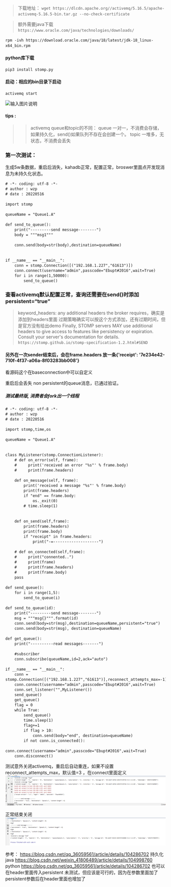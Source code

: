 > 下载地址：
```wget https://dlcdn.apache.org//activemq/5.16.5/apache-activemq-5.16.5-bin.tar.gz --no-check-certificate```

> 额外需要java下载
```https://www.oracle.com/java/technologies/downloads/```


```rpm -ivh https://download.oracle.com/java/18/latest/jdk-18_linux-x64_bin.rpm```


#### python库下载
```pip3 install stomp.py```


#### 启动：相应的bin目录下启动
```activemq start```

![输入图片说明](picclipboard.png)


#### tips :
>>activemq queue和topic的不同：
queue 一对一，不消费会存储，如果持久化，send()如果队列不存在会创建一个。
topic  一堆多，无状态，不消费会丢失

### 第一次测试：
生成5w条数据，重启后消失，kahadb正常，配置正常，broswer里面点开发现消息为未持久化状态。
```#!/usr/bin/env python
# -*- coding: utf-8 -*-
# author : wzp
# date : 20220516

import stomp

queueName = "Queue1.A"

def send_to_queue():
    print("---------send message--------")
    body = """msg1"""

    conn.send(body=str(body),destination=queueName)


if __name__ == "__main__":
    conn = stomp.Connection([("192.168.1.227","61613")])
    conn.connect(username="admin",passcode="Ebupt#2016",wait=True)
    for i in range(1,50000):
        send_to_queue()
```

### 查看activemq默认配置正常，查询还需要在send()时添加 persistent=“true”
> keyword_headers: any additional headers the broker requires，确实是添加到headers里面
过期策略确实可以按这个方式添加，还有过期时间，但是官方没有给出demo
> Finally, STOMP servers MAY use additional headers to give access to features like persistency or expiration. Consult your server's documentation for details.
```https://stomp.github.io/stomp-specification-1.2.html#SEND```
#### 另外在一次sender结束后，会在frame.headers 放一条{'receipt': '7e234e42-710f-4f37-a06a-8f03283bb008'}
看源码这个在baseconnection中可以自定义


重启后会丢失 non persistent的queue消息，已通过验证。
##### 测试最终版, 消费者会fork出一个线程
```#!/usr/bin/env python
# -*- coding: utf-8 -*-
# author : wzp
# date : 20220516

import stomp,time,os

queueName = "Queue1.A"


class MyListener(stomp.ConnectionListener):
    # def on_error(self, frame):
    #     print('received an error "%s"' % frame.body)
    #     print(frame.headers)

    def on_message(self, frame):
        print('received a message "%s"' % frame.body)
        print(frame.headers)
        if "end" == frame.body:
            os._exit(0)
        # time.sleep(1)


    def on_send(self,frame):
        print(frame.headers)
        print(frame.body)
        if "receipt" in frame.headers:
            print("-=--------------------")

    # def on_connected(self,frame):
    #     print("connented..")
    #     print(frame)
    #     print(frame.headers)
    #     print(frame.body)
    pass

def send_queue():
    for i in range(1,5):
        send_to_queue(i)

def send_to_queue(id):
    print("---------send message--------")
    msg = """msg{}""".format(id)
    conn.send(body=str(msg),destination=queueName,persistent="true")
    conn.send(body=str(msg), destination=queueName)

def get_queue():
    print("----------read messages-------")

    #subscriber
    conn.subscribe(queueName,id=2,ack="auto")

if __name__ == "__main__":
    conn = stomp.Connection([("192.168.1.227","61613")],reconnect_attempts_max=-1)
    conn.connect(username="admin",passcode="Ebupt#2016",wait=True)
    conn.set_listener("",MyListener())
    send_queue()
    get_queue()
    flag = 0
    while True:
        send_queue()
        time.sleep(1)
        flag+=1
        if flag > 10:
            conn.send(body="end", destination=queueName)
        if not conn.is_connected():
            conn.connect(username="admin",passcode="Ebupt#2016",wait=True)
    conn.disconnect()
```


测试意外关闭activemq，重启后自动重连，如果不设置 reconnect_attempts_max，默认值=3 ，在connect里面定义
![输入图片说明](pic/clipboard.png)

正常结束关闭
![输入图片说明](pic/clipboard2.png)

参考：
https://blog.csdn.net/qq_36059561/article/details/104286702  持久化 java
https://blog.csdn.net/weixin_41806489/article/details/104998760 python
https://blog.csdn.net/qq_36059561/article/details/104286702  也可以在header里面传入persistent 未测试，但应该是可行的，因为在参数里面加了persistent参数后在header里面也增加了